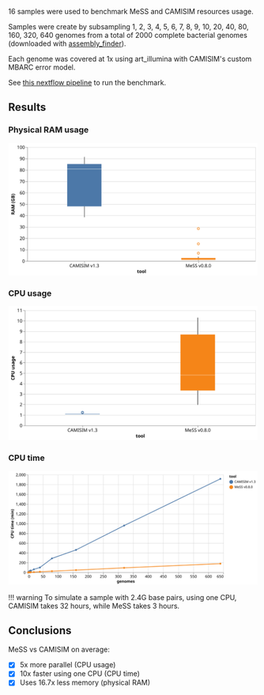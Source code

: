 16 samples were used to benchmark MeSS and CAMISIM resources usage. 

Samples were create by subsampling 1, 2, 3, 4, 5, 6, 7, 8, 9, 10, 20, 40, 80, 160, 320, 640 genomes from a total of 2000 complete bacterial genomes (downloaded with [assembly_finder](https://github.com/metagenlab/assembly_finder)). 

Each genome was covered at 1x using art_illumina with CAMISIM's custom MBARC error model.

See [this nextflow pipeline](https://github.com/farchaab/benchmark-MeSS-CAMISIM) to run the benchmark.
## Results
### Physical RAM usage

![ram](../images/ram-usage.svg)

### CPU usage

![cpu-usage](../images/cpu-usage.svg)

###  CPU time

![cpu-usage](../images/cpu-time.svg)

!!! warning
    To simulate a sample with 2.4G base pairs, using one CPU, CAMISIM takes 32 hours, while MeSS takes 3 hours.
    
## Conclusions
MeSS vs CAMISIM on average:

- [x] 5x more parallel (CPU usage)
- [x] 10x faster using one CPU (CPU time)
- [x] Uses 16.7x less memory (physical RAM)